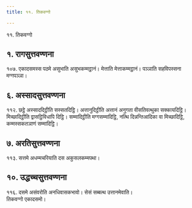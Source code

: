 ```yaml
---
title: ११. तिकवग्गो

---
```

११. तिकवग्गो  


## १. रागसुत्तवण्णना

१०७. एकादसमस्स पठमे असुभाति असुभकम्मट्ठानं। मेत्ताति मेत्ताकम्मट्ठानं। पञ्ञाति सहविपस्सना मग्गपञ्ञा।  


## ६. अस्सादसुत्तवण्णना

११२. छट्ठे अस्साददिट्ठीति सस्सतदिट्ठि। अत्तानुदिट्ठीति अत्तानं अनुगता वीसतिवत्थुका सक्कायदिट्ठि। मिच्छादिट्ठीति द्वासट्ठिविधापि दिट्ठि। सम्मादिट्ठीति मग्गसम्मादिट्ठि, नत्थि दिन्नन्तिआदिका वा मिच्छादिट्ठि, कम्मस्सकतञाणं सम्मादिट्ठि।  


## ७. अरतिसुत्तवण्णना

११३. सत्तमे अधम्मचरियाति दस अकुसलकम्मपथा।  


## १०. उद्धच्चसुत्तवण्णना

११६. दसमे असंवरोति अनधिवासकभावो। सेसं सब्बत्थ उत्तानमेवाति।  
तिकवग्गो एकादसमो।  